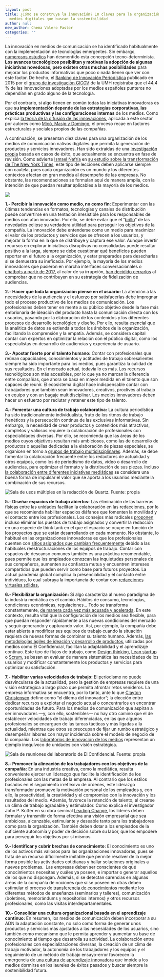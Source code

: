 ```yaml
---
layout: post
title: ¿Cómo se construye la innovación? 10 claves para la organización de
  medios digitales que buscan la sostenibilidad
author: null
new_author: Chema Valero Pastor
categories: ""
---
```

La innovación en medios de comunicación se ha identificado habitualmente con la implementación de tecnologías emergentes. Sin embargo, [numerosos estudios](https://www.cogitatiopress.com/mediaandcommunication/article/view/2702/2702) han desmentido esta concepción tecno-determinista. **Los avances tecnológicos posibilitan y motivan la adopción de algunas iniciativas novedosas, pero existen otras muchas posibilidades** para mejorar los productos informativos que poco o nada tienen que ver con este factor. De hecho, el [Ranking de Innovación Periodística](http://mip.umh.es/ranking/ranking_innovacion_periodistica_14.pdf) publicado en 2015 por el [grupo de investigación GICOV](http://gicov.edu.umh.es/) de la UMH registraba que el 44,4 % de las innovaciones adoptadas por los medios españoles punteros no dependían en grado alguno de la tecnología.

Por el contrario, si algo tienen en común todas las iniciativas innovadoras es que **su implementación depende de las estrategias corporativas, las prácticas productivas y las configuraciones internas** de los medios. Como explica [la teoría de la difusión de las innovaciones](https://mip.umh.es/blog/2020/11/10/difusion-innovaciones-medios-claves-proceso/), aplicada a este sector por autores como [Micó, Masip y Domingo](https://journals.sagepub.com/doi/abs/10.1177/1748048512461765), el proceso recae en factores estructurales y sociales propios de las compañías.

A continuación, se presentan diez claves para una organización de los medios de comunicación nativos digitales que permita la generación de productos y servicios innovadores. Han sido extraídas de una [investigación propia](https://www.researchgate.net/project/La-construccion-de-la-innovacion-en-los-medios-de-comunicacion-nativos-digitales-Los-casos-de-El-Confidencial-y-Quartz) basada en casos de éxito, que actualmente se encuentra en fase de revisión. Como advierte [Ismael Nafría](https://twitter.com/ismaelnafria) en [su estudio sobre la transformación de The New York Times](https://www.ismaelnafria.com/nytimes/suscripcion-newsletter-y-descarga-libro/), este tipo de lecciones deben aplicarse siempre con cautela, pues cada organización es un mundo y los diferentes contextos afectan en gran medida al desempeño de las empresas. No obstante, las recomendaciones se formulan aquí de manera amplia, con la intención de que puedan resultar aplicables a la mayoría de los medios.

![](/images/shots/innovacion.jpg)

**1.- Percibir la innovación como medio, no como fin:** Experimentar con las últimas tendencias en formatos, tecnologías y canales de distribución puede convertirse en una tentación irresistible para los responsables de medios con afán innovador. Por ello, se debe evitar que el “[brillo](https://lmcazalla.medium.com/la-innovación-más-allá-de-los-shiny-new-things-41ecdf116c09)” de las novedades eclipse su verdadera utilidad para perseguir los objetivos de la compañía. La innovación debe entenderse como un medio para maximizar el valor de los productos y servicios que se ofrecen a los usuarios, y mejorar la forma en la que se distribuye y captura ese valor. Aunque invertir recursos en explorar iniciativas disruptivas no consolidadas puede resultar positivo a la larga, siempre se debe cuestionar qué beneficios pueden reportar en el futuro a la organización, y estar preparados para desecharlas si se demuestra su ineficacia. Por ejemplo, la mayoría de los medios innovadores que pusieron en marcha interfaces conversacionales o [chatbots a partir de 2017](https://mip.umh.es/blog/2017/05/27/chatbots-periodismo/), al calor de su irrupción, [han decidido cerrarlos](https://digiday.com/media/quartz-is-shutting-down-its-quartz-brief-mobile-app-july-1/#:~:text=Digiday%20has%20learned%20that%20Quartz,will%20shut%20down%20July%201.) al comprobar que no contribuyen en su estrategia de fidelización de audiencias.

**2.- Hacer que toda la organización piense en el usuario:** La atención a las necesidades de la audiencia y el esfuerzo por satisfacerlas debe impregnar todo el proceso productivo de los medios de comunicación. Los profesionales deben tener en mente a su público objetivo desde la fase más embrionaria de ideación del producto hasta la comunicación directa con los usuarios, pasando por la elaboración de los contenidos y los diferentes procesos de desarrollo tecnológico y diseño. Por ello, resulta esencial que la analítica de datos se extienda a todos los ámbitos de la organización, facilitando la comprensión y la empatía. Además, se considera capital contar con expertos en optimizar la relación con el público digital, como los especialistas en desarrollo de audiencias y experiencia de usuario.

**3.- Apostar fuerte por el talento humano:** Contar con profesionales que reúnan capacidades, conocimientos y actitudes de trabajo sobresalientes siempre ha sido importante para los medios, pues garantiza la calidad de sus resultados. En el mercado actual, todavía lo es más. Los recursos tecnológicos son más accesibles, por lo que ya no marcan la diferencia entre compañías, que ahora se basa en mayor medida en el talento que son capaces de reunir. El ecosistema digital hace indispensable contar con trabajadores que también sean innovadores, creativos, proclives al trabajo en equipo y con un bagaje multidisciplinar. Los medios innovadores deben hacer un esfuerzo por reclutar y retener este tipo de talento.

**4.- Fomentar una cultura de trabajo colaborativa:** La cultura periodística ha sido tradicionalmente individualista, fruto de los ritmos de trabajo frenéticos y la persecución continua de las exclusivas informativas. Sin embargo, la necesidad de crear productos y contenidos más atractivos, completos y valiosos requiere la colaboración de profesionales con especialidades diversas. Por ello, se recomienda que las áreas de los medios cuyos objetivos resultan más ambiciosos, como las de desarrollo de productos o aquellas dedicadas a la elaboración de piezas especiales, se organicen en torno a [grupos de trabajo multidisciplinares](https://textualvisualmedia.com/index.php/txtvmedia/article/view/50/40). Además, se debe fomentar la colaboración frecuente entre los redactores de actualidad y otros equipos, como los de periodismo de datos, vídeo o desarrollo de audiencias, para optimizar el formato y la distribución de sus piezas. Incluso [la colaboración entre diferentes iniciativas mediáticas](https://idus.us.es/bitstream/handle/11441/92083/10771-34729-1-PB.pdf?sequence=1&isAllowed=y) se considera una buena forma de impulsar el valor que se aporta a los usuarios mediante la combinación de sus recursos.

![Sala de usos múltiples en la redacción de Quartz. Fuente: propia](/images/shots/whatsapp-image-2019-11-26-at-20.35.01-5-.jpeg "Sala de usos múltiples en la redacción de Quartz. Fuente: propia")

**5.- Diseñar espacios de trabajo abiertos:** Las eliminación de las barreras físicas entre las unidades facilitan la colaboración en las redacciones, por lo que se recomienda habilitar espacios diáfanos que fomenten la movilidad y el contacto entre los profesionales. Los consejos más radicales [proponen](https://innovation.media/newswheel/how-to-reinvent-the-newsroom-for-the-mobile-age) incluso eliminar los puestos de trabajo asignados y convertir la redacción en una especie de think tank en el que el espacio se ocupe en función de los proyectos que se están desarrollando en cada momento. No obstante, lo habitual en las organizaciones innovadoras es que los profesionales cuenten con [sitios asignados que cambian frecuentemente](https://office.qz.com/identity-in-the-open-plan-4ab23238b427) debido a las habituales reestructuraciones de los equipos de trabajo. Contar con espacios de descanso comunes también es una práctica recomendable, pues permite que los empleados conozcan las inquietudes personales de sus compañeros, aumenten su confianza mutua y encuentren intereses compartidos que pueden servir como base para futuros proyectos. La actual pandemia global complica la presencialidad y el contacto entre individuos, lo cual subraya la importancia de contar con [redacciones virtuales sólidas.](https://mip.umh.es/blog/2020/10/10/la-transformacion-del-periodismo-en-la-era-post-covid-19/)

**6.- Flexibilizar la organización:** Si algo caracteriza al nuevo paradigma de la industria mediática es el cambio. Hábitos de consumo, tecnologías, condiciones económicas, regulaciones… Todo se transforma constantemente, [de manera cada vez más acusada y acelerada](https://books.google.es/books?id=uEByDQAAQBAJ&printsec=frontcover&dq=inauthor:%22Lucy+Küng%22&hl=es&sa=X&ved=2ahUKEwixg7Xjlq_tAhVJRjABHWGdBS0Q6AEwAXoECAMQAg#v=onepage&q&f=false). En este contexto, resulta vital que la configuración de los medios sea flexible, para que puedan responder rápidamente a las nuevas condiciones del mercado y seguir generando y capturando valor. Así, por ejemplo, la compañía debe estar abierta a modificar sus equipos de trabajo cuando la situación requiera de nuevas formas de combinar su talento humano. Además, [las metodologías ágiles de ideación y desarrollo de productos](http://www.elprofesionaldelainformacion.com/contenidos/2019/sep/valero-carvajal-garcia.html), utilizadas por medios como El Confidencial, facilitan la adaptabilidad y el aprendizaje continuo. Este tipo de flujos de trabajo, como [Design thinking](https://www.designthinking.es/inicio/), [Lean startup](https://innokabi.com/metodo-lean-startup/) o [Scrum](https://proyectosagiles.org/que-es-scrum/), se basan en evaluar de manera sistemática las necesidades de los usuarios y modificar constantemente los productos y servicios para optimizar su satisfacción.

**7.- Habilitar varias velocidades de trabajo:** El periodismo no puede desvincularse de la actualidad, pero la gestión de empresas requiere de una visión estratégica a largo plazo que permita afrontar retos venideros. La empresa informativa se encuentra, por lo tanto, ante lo que [Clayton Christensen](https://claytonchristensen.com/) define como “el dilema del innovador”; la elección entre dedicar recursos a explotar el negocio actual o concentrarlos en encontrar oportunidades de futuro. Para los medios de comunicación que aspiran a ser innovadores —y, con ello, sostenibles— no hay otro camino que el de establecer velocidades de trabajo diferenciadas, en las que algunos profesionales se encarguen de las tareas tácticas y más ligadas a la actualidad, mientras que otros se preocupan de fijar un rumbo estratégico y desempeñar labores con mayor incidencia sobre el modelo de negocio de la compañía. Los [laboratorios de innovación de los medios](https://mip.umh.es/blog/2020/11/03/laboratorios-de-innovacio-n-medios-transformacion-modelo/) representan un ejemplo inequívoco de unidades con visión estratégica.

![Sala de reuniones del laboratorio de El Confidencial. Fuente: propia](/images/shots/b5b6c312-cc04-4454-b5f7-b3e89049a679.jpg "Sala de reuniones del laboratorio de El Confidencial. Fuente: propia")

**8.- Promover la alineación de los trabajadores con los objetivos de la compañía:** En una industria creativa, como la mediática, resulta conveniente ejercer un liderazgo que facilite la identificación de los profesionales con las metas de la empresa. Al contrario que los estilos basados en el seguimiento irreflexivo de órdenes, este liderazgo transformador promueve la motivación personal de los empleados y, con ello, la proactividad, la creatividad y el compromiso con la innovación y los resultados del medio. Además, favorece la retención de talento, al crearse un clima de trabajo agradable y estimulador. Como explica el investigador John P. Kotter en su obra seminal [Leading Change](https://kingdomwayministries.net/wp-content/uploads/2016/12/Leading_Change_2col.pdf), los líderes deben formular y transmitir de forma efectiva una visión empresarial que sea ambiciosa, alcanzable, estimulante y deseable tanto para los trabajadores como para la organización. También deben dotar a los empleados de la suficiente autonomía y poder de decisión sobre su labor, que los empodere para perseguir los objetivos por sí mismos.

**9.- Identificar y cubrir brechas de conocimiento:** El conocimiento es uno de los activos más valiosos para las organizaciones innovadoras, pues se trata de un recurso difícilmente imitable que permite resolver de la mejor forma posible las actividades cotidianas y hallar soluciones originales a nuevos problemas.  Las empresas deben ser conscientes de qué conocimientos necesitas y cuáles ya poseen, e importar o generar aquellos de los que no dispongan. Además, si se detectan carencias en algunas áreas de la compañía de nociones que sí se poseen en otras deben estimular el proceso de [transferencia de conocimientos](http://www.revistalatinacs.org/074paper/1376/59es.html) mediante los diferentes métodos de enseñanza (seminarios y talleres), comunicación (boletines, memorándums y repositorios internos) y otros recursos profesionales, como las visitas interdepartamentales.

**10.- Consolidar una cultura organizacional basada en el aprendizaje continuo:** En resumen, los medios de comunicación deben incorporar a su ADN la adaptación constante, no solo como forma de generar unos productos y servicios más ajustados a las necesidades de los usuarios, sino también como mecanismo que le permita aprender y aumentar su base de conocimiento al tiempo que desarrolla su actividad. La colaboración entre profesionales con especializaciones diversas, la creación de un clima de trabajo motivador, la autonomía de los trabajadores y los equipos y el seguimiento de un método de trabajo ensayo-error favorecen la emergencia de [una cultura de aprendizaje innovadora](https://journals.sagepub.com/doi/pdf/10.1177/1464884917724596) que impide a los medios dormirse en los laureles de éxitos pasados y buscar siempre la sostenibilidad futura.